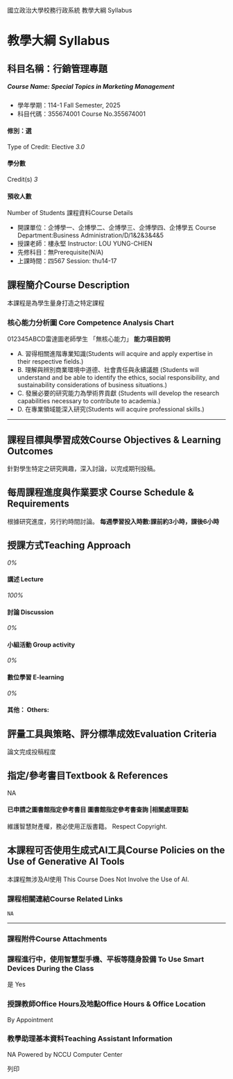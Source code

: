 國立政治大學校務行政系統 教學大綱 Syllabus
# 教學大綱 Syllabus
##  科目名稱：行銷管理專題 
#####  Course Name: Special Topics in Marketing Management
  * 學年學期：114-1 Fall Semester, 2025 
  * 科目代碼：355674001 Course No.355674001


#### 修別：選
Type of Credit: Elective 
_3.0_
#### 學分數
Credit(s)
_3_
#### 預收人數
Number of Students
課程資料Course Details
  * 開課單位：企博學一、企博學二、企博學三、企博學四、企博學五 Course Department:Business Administration/D/1&2&3&4&5 
  * 授課老師：樓永堅 Instructor: LOU YUNG-CHIEN 
  * 先修科目：無Prerequisite(N/A)
  * 上課時間：四567 Session: thu14-17


##  課程簡介Course Description
本課程是為學生量身打造之特定課程
###  核心能力分析圖 Core Competence Analysis Chart
012345ABCD雷達圖老師學生
「無核心能力」 
**能力項目說明**
  * A. 習得相關進階專業知識(Students will acquire and apply expertise in their respective fields.)
  * B. 理解與辨別商業環境中道德、社會責任與永續議題 (Students will understand and be able to identify the ethics, social responsibility, and sustainability considerations of business situations.)
  * C. 發展必要的研究能力為學術界貢獻 (Students will develop the research capabilities necessary to contribute to academia.)
  * D. 在專業領域能深入研究(Students will acquire professional skills.)


* * *
##  課程目標與學習成效Course Objectives & Learning Outcomes 
針對學生特定之研究興趣，深入討論，以完成期刊投稿。
##  每周課程進度與作業要求 Course Schedule & Requirements
根據研究進度，另行約時間討論。
**每週學習投入時數:課前約3小時，課後6小時**
##  授課方式Teaching Approach
_0%_
####  講述 Lecture
_100%_
####  討論 Discussion
_0%_
####  小組活動 Group activity
_0%_
####  數位學習 E-learning
_0%_
####  其他： Others:
##  評量工具與策略、評分標準成效Evaluation Criteria
論文完成投稿程度
##  指定/參考書目Textbook & References
NA
####  已申請之圖書館指定參考書目  圖書館指定參考書查詢 |相關處理要點
維護智慧財產權，務必使用正版書籍。 Respect Copyright.
##  本課程可否使用生成式AI工具Course Policies on the Use of Generative AI Tools
本課程無涉及AI使用 This Course Does Not Involve the Use of AI.
###  課程相關連結Course Related Links
```
NA
```

* * *
###  課程附件Course Attachments
###  課程進行中，使用智慧型手機、平板等隨身設備 To Use Smart Devices During the Class
是  Yes
###  授課教師Office Hours及地點Office Hours & Office Location
By Appointment
###  教學助理基本資料Teaching Assistant Information
NA
Powered by NCCU Computer Center
  
列印
